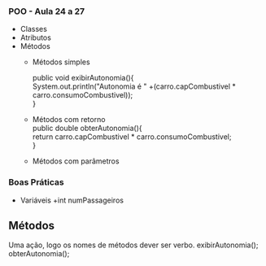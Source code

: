 ### POO - Aula 24 a 27
   - Classes
   - Atributos
   - Métodos 
      - Métodos simples
   
         public void exibirAutonomia(){ <br>
              System.out.println("Autonomia é " +(carro.capCombustivel * carro.consumoCombustivel)); <br>
         }<br>
       
      - Métodos com retorno<br>
         public double obterAutonomia(){ <br>
              return carro.capCombustivel * carro.consumoCombustivel;<br>
         }<br>
         
      - Métodos com parâmetros 


### Boas Práticas 

+ Variáveis
   +int  numPassageiros
   
## Métodos
   Uma ação, logo os nomes de métodos dever ser verbo.
   exibirAutonomia();
   obterAutonomia();
